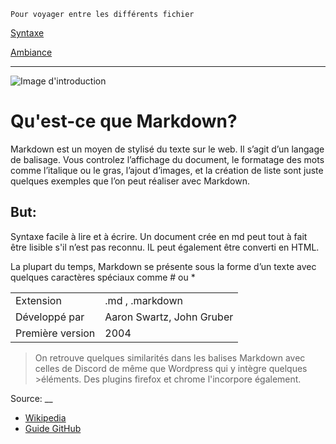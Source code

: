 ```
Pour voyager entre les différents fichier
```

[Syntaxe](/Syntaxe.md)

[Ambiance](/ambiance.md)

___

![Image d'introduction](http://crueltobekind.fr/sites/all/themes/crueltobekind/images/logo-intro.png)

# Qu'est-ce que Markdown?
Markdown est un moyen de stylisé du texte sur le web. Il s’agit d’un langage de balisage.
Vous controlez l’affichage du document, le formatage des mots comme l’italique ou le gras, l’ajout d’images, et la création de liste sont juste quelques exemples que l’on peut réaliser avec Markdown. 

## But:

Syntaxe facile à lire et à écrire. Un document crée en md peut tout à fait être lisible s'il n’est pas reconnu. IL peut également être converti en HTML.

La plupart du temps, Markdown se présente sous la forme d’un texte avec quelques caractères spéciaux comme # ou *

|                  |                           |
|------------------|---------------------------|
| Extension        | .md , .markdown           |
| Développé par    | Aaron Swartz, John Gruber |
| Première version | 2004                      |

>On retrouve quelques similarités dans les balises Markdown avec celles de Discord de même que Wordpress qui y intègre quelques >éléments. Des plugins firefox et chrome l'incorpore également.


Source:
__

* [Wikipedia](https://fr.wikipedia.org/wiki/Markdown)
* [Guide GitHub](https://guides.github.com/features/mastering-markdown/)
